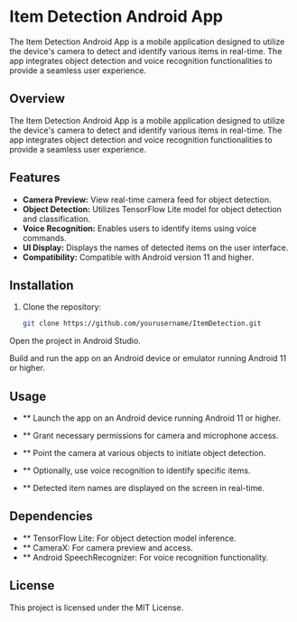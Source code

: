 # Item Detection Android App

The Item Detection Android App is a mobile application designed to utilize the device's camera to detect and identify various items in real-time. The app integrates object detection and voice recognition functionalities to provide a seamless user experience.

## Overview

The Item Detection Android App is a mobile application designed to utilize the device's camera to detect and identify various items in real-time. The app integrates object detection and voice recognition functionalities to provide a seamless user experience.

## Features

- **Camera Preview:** View real-time camera feed for object detection.
- **Object Detection:** Utilizes TensorFlow Lite model for object detection and classification.
- **Voice Recognition:** Enables users to identify items using voice commands.
- **UI Display:** Displays the names of detected items on the user interface.
- **Compatibility:** Compatible with Android version 11 and higher.

## Installation

1. Clone the repository:

   ```bash
   git clone https://github.com/yourusername/ItemDetection.git
Open the project in Android Studio.

Build and run the app on an Android device or emulator running Android 11 or higher.

## Usage
- ** Launch the app on an Android device running Android 11 or higher.

- ** Grant necessary permissions for camera and microphone access.

- ** Point the camera at various objects to initiate object detection.

- ** Optionally, use voice recognition to identify specific items.

- ** Detected item names are displayed on the screen in real-time.

## Dependencies
- ** TensorFlow Lite: For object detection model inference.
- ** CameraX: For camera preview and access.
- ** Android SpeechRecognizer: For voice recognition functionality.

## License
This project is licensed under the MIT License.
